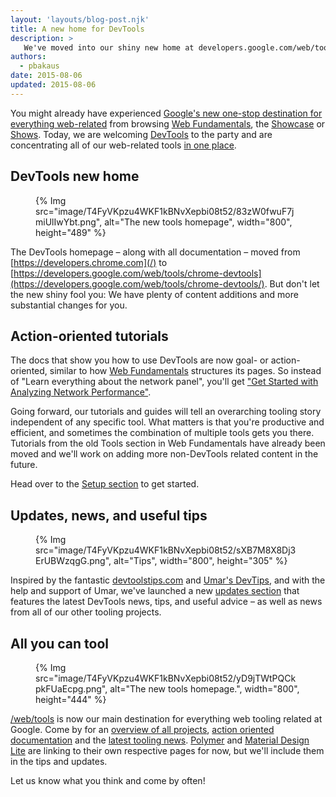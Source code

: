 ```yaml
---
layout: 'layouts/blog-post.njk'
title: A new home for DevTools
description: >
   We've moved into our shiny new home at developers.google.com/web/tools/chrome-devtools and have great new tutorials and tips for you.
authors:
  - pbakaus
date: 2015-08-06
updated: 2015-08-06
---
```


You might already have experienced [Google's new one-stop destination for everything web-related](https://developers.google.com/web/) from browsing [Web Fundamentals](https://developers.google.com/web/fundamentals), the [Showcase](https://developers.google.com/web/showcase/) or [Shows](https://developers.google.com/web/shows/). Today, we are welcoming [DevTools](https://developers.google.com/web/tools/chrome-devtools/) to the party and are concentrating all of our web-related tools [in one  place](https://developers.google.com/web/tools/).

## DevTools new home

<figure>
{% Img src="image/T4FyVKpzu4WKF1kBNvXepbi08t52/83zW0fwuF7jmiUlIwYbt.png", alt="The new tools homepage", width="800", height="489" %}
</figure>

The DevTools homepage – along with all documentation – moved from [https://developers.chrome.com](/) to [https://developers.google.com/web/tools/chrome-devtools](https://developers.google.com/web/tools/chrome-devtools/). But don't let the new shiny fool you: We have plenty of content additions and more substantial changes for you.

## Action-oriented tutorials

The docs that show you how to use DevTools are now goal- or action-oriented, similar to how [Web Fundamentals](https://developers.google.com/web/fundamentals/) structures its pages. So instead of "Learn everything about the network panel", you'll get ["Get Started with Analyzing Network Performance"](https://developers.google.com/web/tools/chrome-devtools/network-performance).

Going forward, our tutorials and guides will tell an overarching tooling story independent of any specific tool. What matters is that you're productive and efficient, and sometimes the combination of multiple tools gets you there. Tutorials from the old Tools section in Web Fundamentals have already been moved and we'll work on adding more non-DevTools related content in the future.

Head over to the [Setup section](https://developers.google.com/web/tools/setup/) to get started.

## Updates, news, and useful tips

<figure>
{% Img src="image/T4FyVKpzu4WKF1kBNvXepbi08t52/sXB7M8X8Dj3ErUBWzqgG.png", alt="Tips", width="800", height="305" %}
</figure>


Inspired by the fantastic [devtoolstips.com](http://devtoolstips.com/) and [Umar's DevTips](https://umaar.com/dev-tips/), and with the help and support of Umar, we've launched a new [updates section](https://developers.google.com/web/updates/tools) that features the latest DevTools news, tips, and useful advice – as well as news from all of our other tooling projects.

## All you can tool

<figure>
{% Img src="image/T4FyVKpzu4WKF1kBNvXepbi08t52/yD9jTWtPQCkpkFUaEcpg.png", alt="The new tools homepage.", width="800", height="444" %}
</figure>

[/web/tools](https://developers.google.com/web/tools) is now our main destination for everything web tooling related at Google. Come by for an [overview of all projects](https://developers.google.com/web/tools), [action oriented documentation](https://developers.google.com/web/tools/chrome-devtools#docs) and the [latest tooling news](https://developers.google.com/web/updates/tools). [Polymer](https://www.polymer-project.org) and [Material Design Lite](http://www.getmdl.io/) are linking to their own respective pages for now, but we'll include them in the tips and updates.

Let us know what you think and come by often!


